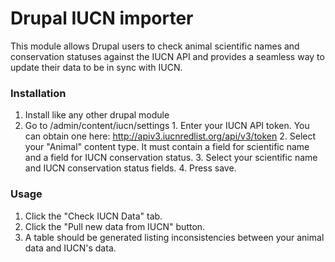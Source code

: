 Drupal IUCN importer
====================================

This module allows Drupal users to check animal scientific names and conservation statuses 
against the IUCN API and provides a seamless way to update their data to 
be in sync with IUCN.



### Installation
  1. Install like any other drupal module
  2. Go to /admin/content/iucn/settings
    1. Enter your IUCN API token. You can obtain one here: http://apiv3.iucnredlist.org/api/v3/token
    2. Select your "Animal" content type. It must contain a field for scientific name and a field for IUCN conservation status.
    3. Select your scientific name and IUCN conservation status fields.
    4. Press save.
    
### Usage
  1. Click the "Check IUCN Data" tab.
  2. Click the "Pull new data from IUCN" button.
  3. A table should be generated listing inconsistencies between your animal data and IUCN's data.

